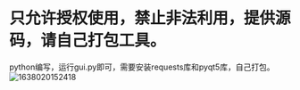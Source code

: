 # 只允许授权使用，禁止非法利用，提供源码，请自己打包工具。
python编写，运⾏gui.py即可，需要安装requests库和pyqt5库，⾃⼰打包。
![1638020152418](https://user-images.githubusercontent.com/59352655/143686649-be8b3be6-c365-4677-b093-9cd58995a4b3.jpg)
